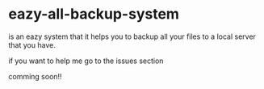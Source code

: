 # eazy-all-backup-system

is an eazy system that it helps you to backup all your files to a local server that you have.

if you want to help me go to the issues section

comming soon!!
